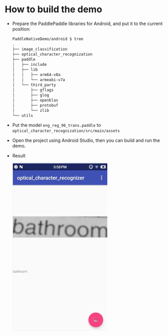 # How to build the demo

- Prepare the PaddlePaddle libraries for Android, and put it to the current position:

  ```text
  PaddleNativeDemo/android $ tree
  .
  ├── image_classification
  ├── optical_character_recognization
  ├── paddle
  │   ├── include
  │   ├── lib
  │   │   ├── arm64-v8a
  │   │   └── armeabi-v7a
  │   └── third_party
  │       ├── gflags
  │       ├── glog
  │       ├── openblas
  │       ├── protobuf
  │       └── zlib
  └── utils
  ```

- Put the model `eng_reg_96_trans.paddle` to `optical_character_recognization/src/main/assets`
- Open the project using Android Studio, then you can build and run the demo.

- Result

  ![image](./images/result.jpg)
